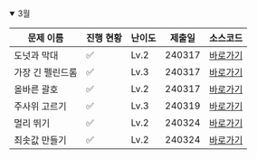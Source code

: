 <details open>
<summary>3월</summary>

| 문제 이름        | 진행 현황            | 난이도 | 제출일 | 소스코드                     |
| ---------------- | -------------------- | ------ | ------ | ---------------------------- |
| 도넛과 막대 | :white_check_mark:  | Lv.2   |    240317    | [바로가기](2024_03/Sol_도넛과막대그래프.java) |
| 가장 긴 펠린드롬 | :white_check_mark:  | Lv.3   |     240317   | [바로가기](2024_03/Sol_가장긴펠린드롬.java) |
| 올바른 괄호      | :white_check_mark:   | Lv.2   |     240317   | [바로가기](2024_03/Sol_올바른문자열.java) |
| 주사위 고르기      | :white_check_mark:   | Lv.3   |   240319     | [바로가기](2024_03/Sol_주사위고르기.java) |
| 멀리 뛰기      | :white_check_mark:   | Lv.2   |   240324     | [바로가기](2024_03/Sol_멀리뛰기.java) |
| 최솟값 만들기 | :white_check_mark:   | Lv.2  |   240324     | [바로가기](2024_03/Sol_최소값만들기.java) |

</details>

<!-- :white_large_square: :white_check_mark: -->
